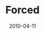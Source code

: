 ---
layout: message
category: message
series: "Force Feed"
title: "Forced"
date: 2010-04-11
audio-description: "Brian Wells talks about the impact of media on our lives and culture."
audio: "http://s3.amazonaws.com/crossroadsaudiomessages/ForceFeed1.mp3"
audio-title: "Forced"
audio-duration: "38&#58;49"
video-description: "Brian Wells talks about how media impacts our life."
video-title: "Forced"
video: "https://s3.amazonaws.com/crossroadsvideomessages/ForceFeed1.mp4"
video-poster: "https://www.crossroads.net/uploadedfiles/ForceFeed1-still-1.jpg"
program-description: ""
program: "http://www.crossroads.net/players/media/hq/04_10-11_10Program.pdf"
program-title: "Forced (Program)"
---